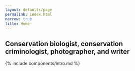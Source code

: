 ```yaml
---
layout: defaults/page
permalink: index.html
narrow: true
title: Home
---
```


## Conservation biologist, conservation criminologist, photographer, and writer

{% include components/intro.md %}

